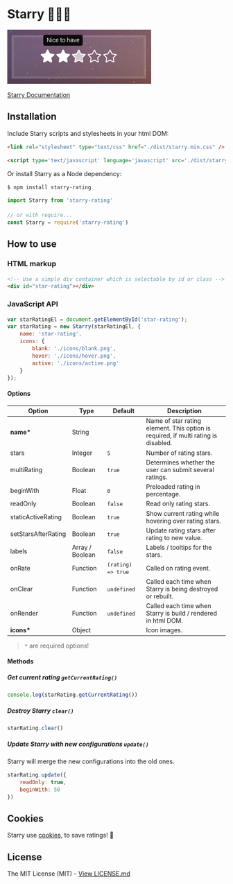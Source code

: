 # Starry 🌟🌃💖

![Screenshot](docs/assets/screenshot.png)

[Starry Documentation](https://teddy95.github.io/Starry)

## Installation

Include Starry scripts and stylesheets in your html DOM:

```html
<link rel="stylesheet" type="text/css" href="./dist/starry.min.css" />
```

```html
<script type='text/javascript' language='javascript' src='./dist/starry.min.js'></script>
```

Or install Starry as a Node dependency:

```bash
$ npm install starry-rating
```

```javascript
import Starry from 'starry-rating'

// or with require...
const Starry = require('starry-rating')
```

## How to use

### HTML markup

```html
<!-- Use a simple div container which is selectable by id or class -->
<div id="star-rating"></div>
```

### JavaScript API

```javascript
var starRatingEl = document.getElementById('star-rating');
var starRating = new Starry(starRatingEl, {
	name: 'star-rating',
	icons: {
		blank: './icons/blank.png',
		hover: './icons/hover.png',
		active: './icons/active.png'
	}
});
```

#### Options

| Option              | Type            | Default            | Description                                                                        |
| ------------------- | --------------- | ------------------ | ---------------------------------------------------------------------------------- |
| __name*__           | String          |                    | Name of star rating element. This option is required, if multi rating is disabled. |
| stars               | Integer         | `5`                | Number of rating stars.                                                            |
| multiRating         | Boolean         | `true`             | Determines whether the user can submit several ratings.                            |
| beginWith           | Float           | `0`                | Preloaded rating in percentage.                                                    |
| readOnly            | Boolean         | `false`            | Read only rating stars.                                                            |
| staticActiveRating  | Boolean         | `true`             | Show current rating while hovering over rating stars.                              |
| setStarsAfterRating | Boolean         | `true`             | Update rating stars after rating to new value.                                     |
| labels              | Array / Boolean | `false`            | Labels / tooltips for the stars.                                                   |
| onRate              | Function        | `(rating) => true` | Called on rating event.                                                            |
| onClear             | Function        | `undefined`        | Called each time when Starry is being destroyed or rebuilt.                        |
| onRender            | Function        | `undefined`        | Called each time when Starry is build / rendered in html DOM.                      |
| __icons*__          | Object          |                    | Icon images.                                                                       |

> `*` are required options!

#### Methods

##### Get current rating `getCurrentRating()`

```javascript
console.log(starRating.getCurrentRating())
```

##### Destroy Starry `clear()`

```javascript
starRating.clear()
```

##### Update Starry with new configurations `update()`

Starry will merge the new configurations into the old ones.

```javascript
starRating.update({
	readOnly: true,
	beginWith: 50
})
```

## Cookies

Starry use [cookies](http://en.wikipedia.org/wiki/HTTP_cookie), to save ratings! 🍪

## License

The MIT License (MIT) - [View LICENSE.md](LICENSE.md)
